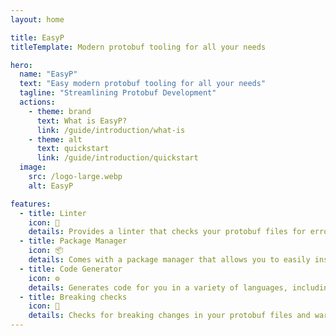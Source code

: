 ```yaml
---
layout: home

title: EasyP
titleTemplate: Modern protobuf tooling for all your needs

hero:
  name: "EasyP"
  text: "Easy modern protobuf tooling for all your needs"
  tagline: "Streamlining Protobuf Development"
  actions:
    - theme: brand
      text: What is EasyP?
      link: /guide/introduction/what-is
    - theme: alt
      text: quickstart
      link: /guide/introduction/quickstart
  image:
    src: /logo-large.webp
    alt: EasyP

features:
  - title: Linter
    icon: 🧹
    details: Provides a linter that checks your protobuf files for errors and inconsistencies.
  - title: Package Manager
    icon: 📦
    details: Comes with a package manager that allows you to easily install and manage protobuf packages.
  - title: Code Generator
    icon: ⚙️
    details: Generates code for you in a variety of languages, including Go, Java, and Python.
  - title: Breaking checks
    icon: 🚨
    details: Checks for breaking changes in your protobuf files and warns you before you deploy them.
---
```

